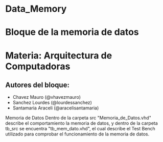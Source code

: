 # Data_Memory
# Bloque de la memoria de datos

# Materia: Arquitectura de Computadoras
## Autores del bloque:
- Chavez Mauro (@vhavezmauro) 
- Sanchez Lourdes (@lourdessanchez)
- Santamaria Araceli (@aracelisantamaria)

Memoria de Datos
Dentro de la carpeta src "Memoria_de_Datos.vhd" describe el comportamiento la memoria de datos, y dentro de la carpeta tb_src se encuentra "tb_mem_dato.vhd", el cual describe el Test Bench utilizado para comprobar el funcionamiento de la memoria de datos.
